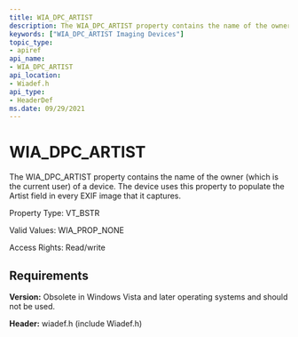 ```yaml
---
title: WIA_DPC_ARTIST
description: The WIA_DPC_ARTIST property contains the name of the owner (which is the current user) of a device. The device uses this property to populate the Artist field in every EXIF image that it captures.
keywords: ["WIA_DPC_ARTIST Imaging Devices"]
topic_type:
- apiref
api_name:
- WIA_DPC_ARTIST
api_location:
- Wiadef.h
api_type:
- HeaderDef
ms.date: 09/29/2021
---
```


# WIA_DPC_ARTIST

The WIA_DPC_ARTIST property contains the name of the owner (which is the current user) of a device. The device uses this property to populate the Artist field in every EXIF image that it captures.

Property Type: VT_BSTR

Valid Values: WIA_PROP_NONE

Access Rights: Read/write

## Requirements

**Version:** Obsolete in Windows Vista and later operating systems and should not be used.

**Header:** wiadef.h (include Wiadef.h)
